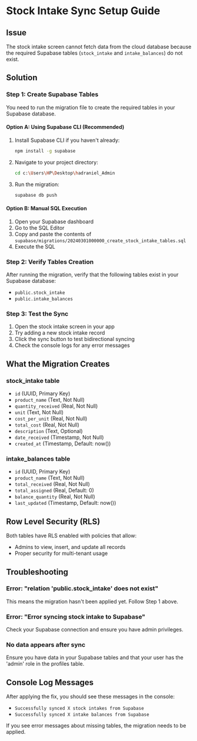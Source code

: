 # Stock Intake Sync Setup Guide

## Issue
The stock intake screen cannot fetch data from the cloud database because the required Supabase tables (`stock_intake` and `intake_balances`) do not exist.

## Solution

### Step 1: Create Supabase Tables
You need to run the migration file to create the required tables in your Supabase database.

#### Option A: Using Supabase CLI (Recommended)
1. Install Supabase CLI if you haven't already:
   ```bash
   npm install -g supabase
   ```

2. Navigate to your project directory:
   ```bash
   cd c:\Users\HP\Desktop\hadraniel_Admin
   ```

3. Run the migration:
   ```bash
   supabase db push
   ```

#### Option B: Manual SQL Execution
1. Open your Supabase dashboard
2. Go to the SQL Editor
3. Copy and paste the contents of `supabase/migrations/20240301000000_create_stock_intake_tables.sql`
4. Execute the SQL

### Step 2: Verify Tables Creation
After running the migration, verify that the following tables exist in your Supabase database:
- `public.stock_intake`
- `public.intake_balances`

### Step 3: Test the Sync
1. Open the stock intake screen in your app
2. Try adding a new stock intake record
3. Click the sync button to test bidirectional syncing
4. Check the console logs for any error messages

## What the Migration Creates

### stock_intake table
- `id` (UUID, Primary Key)
- `product_name` (Text, Not Null)
- `quantity_received` (Real, Not Null)
- `unit` (Text, Not Null)
- `cost_per_unit` (Real, Not Null)
- `total_cost` (Real, Not Null)
- `description` (Text, Optional)
- `date_received` (Timestamp, Not Null)
- `created_at` (Timestamp, Default: now())

### intake_balances table
- `id` (UUID, Primary Key)
- `product_name` (Text, Not Null)
- `total_received` (Real, Not Null)
- `total_assigned` (Real, Default: 0)
- `balance_quantity` (Real, Not Null)
- `last_updated` (Timestamp, Default: now())

## Row Level Security (RLS)
Both tables have RLS enabled with policies that allow:
- Admins to view, insert, and update all records
- Proper security for multi-tenant usage

## Troubleshooting

### Error: "relation 'public.stock_intake' does not exist"
This means the migration hasn't been applied yet. Follow Step 1 above.

### Error: "Error syncing stock intake to Supabase"
Check your Supabase connection and ensure you have admin privileges.

### No data appears after sync
Ensure you have data in your Supabase tables and that your user has the 'admin' role in the profiles table.

## Console Log Messages
After applying the fix, you should see these messages in the console:
- `Successfully synced X stock intakes from Supabase`
- `Successfully synced X intake balances from Supabase`

If you see error messages about missing tables, the migration needs to be applied.